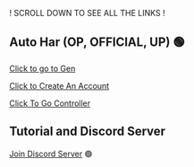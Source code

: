  ! SCROLL DOWN TO SEE ALL THE LINKS !

## Auto Har (OP, OFFICIAL, UP) 🟢
[Click to go to Gen](https://rblxcopy.com/directory.php)

[Click to Create An Account](https://rblxcopy.com/login/login.php)

[Click To Go Controller](https://rblxcopy.com/dashboard.php)

## Tutorial and Discord Server
[Join Discord Server](https://discord.gg/Y4zkZNMv) 🟢
